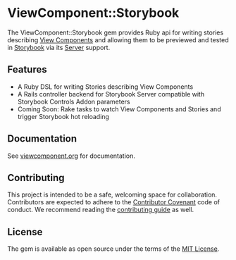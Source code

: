 # ViewComponent::Storybook

The ViewComponent::Storybook gem provides Ruby api for writing stories describing [View Components](https://github.com/github/view_component) and allowing them to be previewed and tested in [Storybook](https://github.com/storybookjs/storybook/) via its [Server](https://github.com/storybookjs/storybook/tree/next/app/server) support.

## Features

- A Ruby DSL for writing Stories describing View Components
- A Rails controller backend for Storybook Server compatible with Storybook Controls Addon parameters
- Coming Soon: Rake tasks to watch View Components and Stories and trigger Storybook hot reloading

## Documentation

See [viewcomponent.org](https://viewcomponent.org/) for documentation.

## Contributing

This project is intended to be a safe, welcoming space for collaboration. Contributors are expected to adhere to the [Contributor Covenant](http://contributor-covenant.org) code of conduct. We recommend reading the [contributing guide](./docs/CONTRIBUTING.md) as well.

## License

The gem is available as open source under the terms of the [MIT License](https://opensource.org/licenses/MIT).
